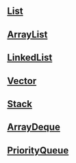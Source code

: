 ## [List](https://github.com/JavaQuest/playground/blob/master/src/studyJava/note/List.md)
## [ArrayList](https://github.com/JavaQuest/playground/blob/master/src/studyJava/note/ArrayList.md)
## [LinkedList](https://github.com/JavaQuest/playground/blob/master/src/studyJava/note/LinkedList.md)
## [Vector](https://github.com/JavaQuest/playground/blob/master/src/studyJava/note/Vector.md)
## [Stack](https://github.com/JavaQuest/playground/blob/master/src/studyJava/note/Stack.md)
## [ArrayDeque](https://github.com/JavaQuest/playground/blob/master/src/studyJava/note/ArrayDeque.md)
## [PriorityQueue](https://github.com/JavaQuest/playground/blob/master/src/studyJava/note/PriorityQueue.md)
